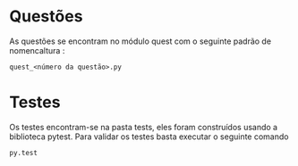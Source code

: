 # Questões

As questões se encontram no módulo quest com o seguinte padrão de nomencaltura :

```{python}
quest_<número da questão>.py
```

# Testes

Os testes encontram-se na pasta tests, eles foram construídos usando a biblioteca pytest. Para validar os testes basta
executar o seguinte comando

```{python}
py.test
```
